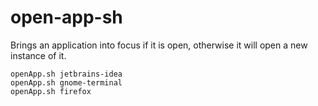 # open-app-sh
Brings an application into focus if it is open, otherwise it will open a new instance of it.

```
openApp.sh jetbrains-idea
openApp.sh gnome-terminal
openApp.sh firefox
```

